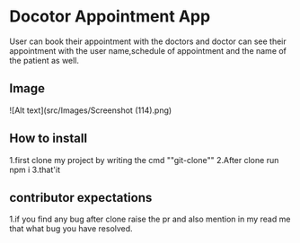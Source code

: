 # Docotor Appointment App
User can book their appointment with the doctors and doctor can see their appointment with the user name,schedule of appointment and the name of the patient as well.

## Image
![Alt text](src/Images/Screenshot (114).png)

## How to install
1.first clone my project by writing the cmd ""git-clone<project-name>""
2.After clone run npm i
3.that'it

## contributor expectations
1.if you find any bug after clone raise the pr and also mention in my read me that what bug you have resolved.



